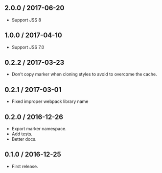 ## 2.0.0 / 2017-06-20

- Support JSS 8

## 1.0.0 / 2017-04-10

- Support JSS 7.0

## 0.2.2 / 2017-03-23

- Don't copy marker when cloning styles to avoid to overcome the cache.

## 0.2.1 / 2017-03-01

- Fixed improper webpack library name

## 0.2.0 / 2016-12-26

- Export marker namespace.
- Add tests.
- Better docs.


## 0.1.0 / 2016-12-25

- First release.
